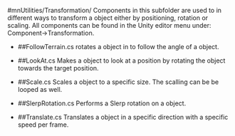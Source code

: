 #mnUtilities/Transformation/
Components in this subfolder are used to in different ways to transform a object either by positioning, rotation or scaling.
All components can be found in the Unity editor menu under: Component->Transformation.

* ##FollowTerrain.cs
rotates a object in to follow the angle of a object.

* ##LookAt.cs
Makes a object to look at a position by rotating the object towards the target position.

* ##Scale.cs
Scales a object to a specific size. The scalling can be be looped as well.

* ##SlerpRotation.cs
Performs a Slerp rotation on a object.

* ##Translate.cs
Translates a object in a specific direction with a specific speed per frame.
